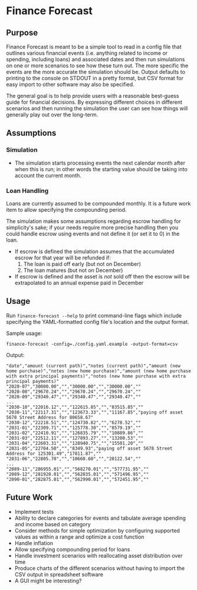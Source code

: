 # Finance Forecast

## Purpose

Finance Forecast is meant to be a simple tool to read in a config file that outlines various financial events (i.e. anything related to income or spending, including loans) and associated dates and then run simulations on one or more scenarios to see how these turn out. The more specific the events are the more accurate the simulation should be. Output defaults to printing to the console on STDOUT in a pretty format, but CSV format for easy import to other software may also be specified.

The general goal is to help provide users with a reasonable best-guess guide for financial decisions. By expressing different choices in different scenarios and then running the simulation the user can see how things will generally play out over the long-term.

## Assumptions

### Simulation

* The simulation starts processing events the next calendar month after when this is run; in other words the starting value should be taking into account the current month.

### Loan Handling

Loans are currently assumed to be compounded monthly. It is a future work item to allow specifying the compounding period.

The simulation makes some assumptions regarding escrow handling for simplicity's sake; if your needs require more precise handling then you could handle escrow using events and not define it (or set it to 0) in the loan.

* If escrow is defined the simulation assumes that the accumulated escrow for that year will be refunded if:
  1. The loan is paid off early (but not on December)
  1. The loan matures (but not on December)
* If escrow is defined and the asset is _not_ sold off then the escrow will be extrapolated to an annual expense paid in December

## Usage

Run `finance-forecast --help` to print command-line flags which include specifying the YAML-formatted config file's location and the output format.

Sample usage:

```
finance-forecast -config=./config.yaml.example -output-format=csv
```

Output:

```
"date","amount (current path)","notes (current path)","amount (new home purchase)","notes (new home purchase)","amount (new home purchase with extra principal payments)","notes (new home purchase with extra principal payments)"
"2020-07","30000.00","","30000.00","","30000.00",""
"2020-08","29670.24","","29670.24","","29670.24",""
"2020-09","29340.47","","29340.47","","29340.47",""
...
"2030-10","22016.12","","122615.85","","83515.85",""
"2030-11","22117.31","","123673.33","","11167.85","paying off asset 5678 Street Address for 80658.67"
"2030-12","22218.51","","124730.82","","6278.52",""
"2031-01","22309.71","","125778.30","","8579.19",""
"2031-02","22410.91","","126835.79","","10889.86",""
"2031-03","22512.11","","127893.27","","13200.53",""
"2031-04","22603.31","","128940.75","","15501.20",""
"2031-05","22704.50","","8349.93","paying off asset 5678 Street Address for 125301.49","17811.87",""
"2031-06","22805.70","","10660.60","","20122.54",""
...
"2089-11","286955.01","","568270.01","","577731.95",""
"2089-12","281920.01","","562035.01","","571496.95",""
"2090-01","282875.01","","562990.01","","572451.95",""
```

## Future Work

* Implement tests
* Ability to declare categories for events and tabulate average spending and income based on category
* Consider methods for simple optimization by configuring supported values as within a range and optimize a cost function
* Handle inflation
* Allow specifying compounding period for loans
* Handle investment scenarios with reallocating asset distribution over time
* Produce charts of the different scenarios without having to import the CSV output in spreadsheet software
* A GUI might be interesting?

